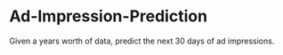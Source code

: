 # Ad-Impression-Prediction
Given a years worth of data, predict the next 30 days of ad impressions.
